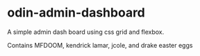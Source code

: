 # odin-admin-dashboard

A simple admin dash board using css grid and flexbox.

Contains MFDOOM, kendrick lamar, jcole, and drake easter eggs
